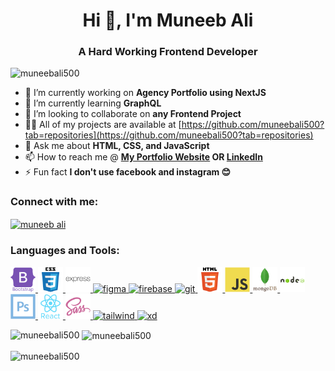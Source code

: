 <h1 align="center">Hi 👋, I'm Muneeb Ali</h1>
<h3 align="center">A Hard Working Frontend Developer</h3>

<p align="left"> <img src="https://komarev.com/ghpvc/?username=muneebali500&label=Profile%20views&color=0e75b6&style=flat" alt="muneebali500" /> </p>

<!-- <p align="left"> <a href="https://github.com/ryo-ma/github-profile-trophy"><img src="https://github-profile-trophy.vercel.app/?username=muneebali500" alt="muneebali500" /></a> </p>
 -->
- 🔭 I’m currently working on **Agency Portfolio using NextJS**
- 🌱 I’m currently learning **GraphQL**
- 👯 I’m looking to collaborate on **any Frontend Project**
- 👨‍💻 All of my projects are available at [https://github.com/muneebali500?tab=repositories](https://github.com/muneebali500?tab=repositories)
- 💬 Ask me about **HTML, CSS, and JavaScript**
- 📫 How to reach me @ **[My Portfolio Website](https://muneebfolio.netlify.app/) OR [LinkedIn](https://www.linkedin.com/in/muneeb-ali-56507121a/)**
- ⚡ Fun fact **I don't use facebook and instagram 😊**
<!-- - - 📄 Know about my experiences @ [Portfolio Website](https://muneebfolio.netlify.app/) -->
<!-- - 🤝 I’m looking for help with **my bitly-clone project** -->

<h3 align="left">Connect with me:</h3>
<p align="left">
<a href="https://linkedin.com/in/muneeb ali" target="blank"><img align="center" src="https://raw.githubusercontent.com/rahuldkjain/github-profile-readme-generator/master/src/images/icons/Social/linked-in-alt.svg" alt="muneeb ali" height="30" width="40" /></a>
</p>

<h3 align="left">Languages and Tools:</h3>
<p align="left"> <a href="https://getbootstrap.com" target="_blank"> <img src="https://raw.githubusercontent.com/devicons/devicon/master/icons/bootstrap/bootstrap-plain-wordmark.svg" alt="bootstrap" width="40" height="40"/> </a> <a href="https://www.w3schools.com/css/" target="_blank"> <img src="https://raw.githubusercontent.com/devicons/devicon/master/icons/css3/css3-original-wordmark.svg" alt="css3" width="40" height="40"/> </a> <a href="https://expressjs.com" target="_blank"> <img src="https://raw.githubusercontent.com/devicons/devicon/master/icons/express/express-original-wordmark.svg" alt="express" width="40" height="40"/> </a> <a href="https://www.figma.com/" target="_blank"> <img src="https://www.vectorlogo.zone/logos/figma/figma-icon.svg" alt="figma" width="40" height="40"/> </a> <a href="https://firebase.google.com/" target="_blank"> <img src="https://www.vectorlogo.zone/logos/firebase/firebase-icon.svg" alt="firebase" width="40" height="40"/> </a> <a href="https://git-scm.com/" target="_blank"> <img src="https://www.vectorlogo.zone/logos/git-scm/git-scm-icon.svg" alt="git" width="40" height="40"/> </a> <a href="https://www.w3.org/html/" target="_blank"> <img src="https://raw.githubusercontent.com/devicons/devicon/master/icons/html5/html5-original-wordmark.svg" alt="html5" width="40" height="40"/> </a> <a href="https://developer.mozilla.org/en-US/docs/Web/JavaScript" target="_blank"> <img src="https://raw.githubusercontent.com/devicons/devicon/master/icons/javascript/javascript-original.svg" alt="javascript" width="40" height="40"/> </a> <a href="https://www.mongodb.com/" target="_blank"> <img src="https://raw.githubusercontent.com/devicons/devicon/master/icons/mongodb/mongodb-original-wordmark.svg" alt="mongodb" width="40" height="40"/> </a> <a href="https://nodejs.org" target="_blank"> <img src="https://raw.githubusercontent.com/devicons/devicon/master/icons/nodejs/nodejs-original-wordmark.svg" alt="nodejs" width="40" height="40"/> </a> <a href="https://www.photoshop.com/en" target="_blank"> <img src="https://raw.githubusercontent.com/devicons/devicon/master/icons/photoshop/photoshop-line.svg" alt="photoshop" width="40" height="40"/> </a> <a href="https://reactjs.org/" target="_blank"> <img src="https://raw.githubusercontent.com/devicons/devicon/master/icons/react/react-original-wordmark.svg" alt="react" width="40" height="40"/> </a> <a href="https://sass-lang.com" target="_blank"> <img src="https://raw.githubusercontent.com/devicons/devicon/master/icons/sass/sass-original.svg" alt="sass" width="40" height="40"/> </a> <a href="https://tailwindcss.com/" target="_blank"> <img src="https://www.vectorlogo.zone/logos/tailwindcss/tailwindcss-icon.svg" alt="tailwind" width="40" height="40"/> </a> <a href="https://www.adobe.com/products/xd.html" target="_blank"> <img src="https://cdn.worldvectorlogo.com/logos/adobe-xd.svg" alt="xd" width="40" height="40"/> </a> </p>

<p><img align="left" src="https://github-readme-stats.vercel.app/api/top-langs?username=muneebali500&show_icons=true&locale=en&layout=compact" alt="muneebali500" /></p>

<p>&nbsp;<img align="center" src="https://github-readme-stats.vercel.app/api?username=muneebali500&show_icons=true&locale=en" alt="muneebali500" /></p>

<p><img align="center" src="https://github-readme-streak-stats.herokuapp.com/?user=muneebali500&" alt="muneebali500" /></p>


